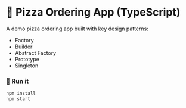 # 🍕 Pizza Ordering App (TypeScript)

A demo pizza ordering app built with key design patterns:

- Factory
- Builder
- Abstract Factory
- Prototype
- Singleton

### 🚀 Run it

```bash
npm install
npm start
